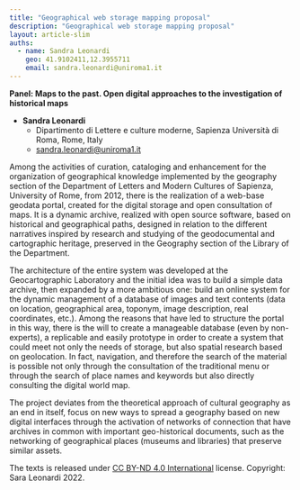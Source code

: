 ```yaml
---
title: "Geographical web storage mapping proposal"
description: "Geographical web storage mapping proposal"
layout: article-slim
auths:
  - name: Sandra Leonardi
    geo: 41.9102411,12.3955711
    email: sandra.leonardi@uniroma1.it
---
```


**Panel: Maps to the past. Open digital approaches to the investigation of historical maps**

- **Sandra Leonardi**
  - Dipartimento di Lettere e culture moderne, Sapienza Università di Roma, Rome, Italy
  - [sandra.leonardi@uniroma1.it](mailto:sandra.leonardi@uniroma1.it)


Among the activities of curation, cataloging and enhancement for the organization of geographical knowledge implemented by the geography section of the Department of Letters and Modern Cultures of Sapienza, University of Rome, from 2012, there is the realization of a web-base geodata portal, created for the digital storage and open consultation of maps. It is a dynamic archive, realized with open source software, based on historical and geographical paths, designed in relation to the different narratives inspired by research and studying of the geodocumental and cartographic heritage, preserved in the Geography section of the Library of the Department.

The architecture of the entire system was developed at the Geocartographic Laboratory and the initial idea was to build a simple data archive, then expanded by a more ambitious one: build an online system for the dynamic management of a database of images and text contents (data on location, geographical area, toponym, image description, real coordinates, etc.). Among the reasons that have led to structure the portal in this way, there is the will to create a manageable database (even by non-experts), a replicable and easily prototype in order to create a system that could meet not only the needs of storage, but also spatial research based on geolocation. In fact, navigation, and therefore the search of the material is possible not only through the consultation of the traditional menu or through the search of place names and keywords but also directly consulting the digital world map.

The project deviates from the theoretical approach of cultural geography as an end in itself, focus on new ways to spread a geography based on new digital interfaces through the activation of networks of connection that have archives in common with important geo-historical documents, such as the networking of geographical places (museums and libraries) that preserve similar assets. 

The texts is released under [CC BY-ND 4.0 International](https://creativecommons.org/licenses/by-nd/4.0/) license. Copyright: Sara Leonardi 2022.
